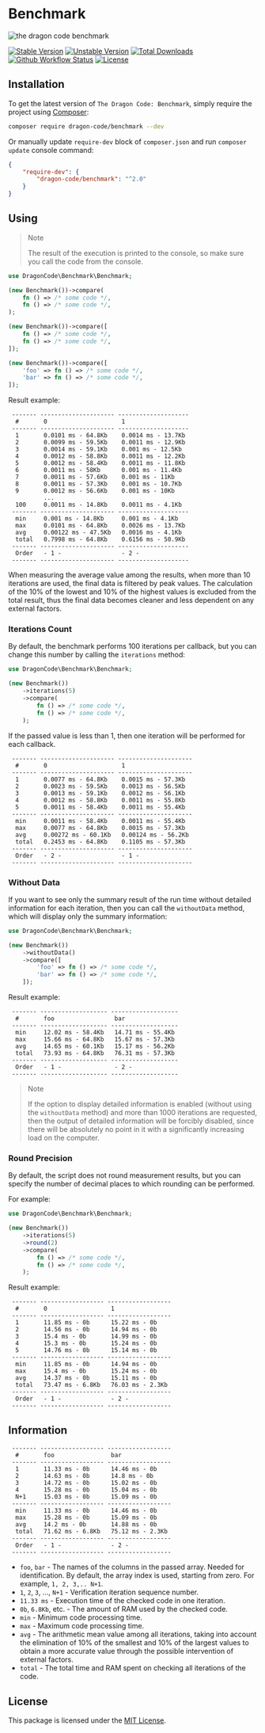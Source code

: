 # Benchmark

![the dragon code benchmark](https://preview.dragon-code.pro/the-dragon-code/benchmark.svg?brand=php)

[![Stable Version][badge_stable]][link_packagist]
[![Unstable Version][badge_unstable]][link_packagist]
[![Total Downloads][badge_downloads]][link_packagist]
[![Github Workflow Status][badge_build]][link_build]
[![License][badge_license]][link_license]

## Installation

To get the latest version of `The Dragon Code: Benchmark`, simply require the project using [Composer](https://getcomposer.org):

```bash
composer require dragon-code/benchmark --dev
```

Or manually update `require-dev` block of `composer.json` and run `composer update` console command:

```json
{
    "require-dev": {
        "dragon-code/benchmark": "^2.0"
    }
}
```

## Using

> Note
>
> The result of the execution is printed to the console, so make sure you call the code from the console.

```php
use DragonCode\Benchmark\Benchmark;

(new Benchmark())->compare(
    fn () => /* some code */,
    fn () => /* some code */,
);

(new Benchmark())->compare([
    fn () => /* some code */,
    fn () => /* some code */,
]);

(new Benchmark())->compare([
    'foo' => fn () => /* some code */,
    'bar' => fn () => /* some code */,
]);
```

Result example:

```
 ------- --------------------- -------------------- 
  #       0                     1                   
 ------- --------------------- -------------------- 
  1       0.0101 ms - 64.8Kb    0.0014 ms - 13.7Kb  
  2       0.0099 ms - 59.5Kb    0.0011 ms - 12.9Kb  
  3       0.0014 ms - 59.1Kb    0.001 ms - 12.5Kb   
  4       0.0012 ms - 58.8Kb    0.0011 ms - 12.2Kb  
  5       0.0012 ms - 58.4Kb    0.0011 ms - 11.8Kb  
  6       0.0011 ms - 58Kb      0.001 ms - 11.4Kb   
  7       0.0011 ms - 57.6Kb    0.001 ms - 11Kb     
  8       0.0011 ms - 57.3Kb    0.001 ms - 10.7Kb   
  9       0.0012 ms - 56.6Kb    0.001 ms - 10Kb     
          ...
  100     0.0011 ms - 14.8Kb    0.0011 ms - 4.1Kb   
 ------- --------------------- -------------------- 
  min     0.001 ms - 14.8Kb     0.001 ms - 4.1Kb    
  max     0.0101 ms - 64.8Kb    0.0026 ms - 13.7Kb  
  avg     0.00122 ms - 47.5Kb   0.0016 ms - 4.1Kb   
  total   0.7998 ms - 64.8Kb    0.6156 ms - 50.9Kb  
 ------- --------------------- -------------------- 
  Order   - 1 -                 - 2 -               
 ------- --------------------- -------------------- 
```

When measuring the average value among the results, when more than 10 iterations are used, the final data is filtered by peak values. The calculation of the 10% of the lowest and
10% of the highest values is excluded from the total result, thus the final data becomes cleaner and less dependent on any external factors.

### Iterations Count

By default, the benchmark performs 100 iterations per callback, but you can change this number by calling the `iterations` method:

```php
use DragonCode\Benchmark\Benchmark;

(new Benchmark())
    ->iterations(5)
    ->compare(
        fn () => /* some code */,
        fn () => /* some code */,
    );
```

If the passed value is less than 1, then one iteration will be performed for each callback.

```
 ------- --------------------- --------------------- 
  #       0                     1                    
 ------- --------------------- --------------------- 
  1       0.0077 ms - 64.8Kb    0.0015 ms - 57.3Kb   
  2       0.0023 ms - 59.5Kb    0.0013 ms - 56.5Kb   
  3       0.0013 ms - 59.1Kb    0.0012 ms - 56.1Kb   
  4       0.0012 ms - 58.8Kb    0.0011 ms - 55.8Kb   
  5       0.0011 ms - 58.4Kb    0.0011 ms - 55.4Kb   
 ------- --------------------- --------------------- 
  min     0.0011 ms - 58.4Kb    0.0011 ms - 55.4Kb   
  max     0.0077 ms - 64.8Kb    0.0015 ms - 57.3Kb   
  avg     0.00272 ms - 60.1Kb   0.00124 ms - 56.2Kb  
  total   0.2453 ms - 64.8Kb    0.1105 ms - 57.3Kb   
 ------- --------------------- --------------------- 
  Order   - 2 -                 - 1 -                
 ------- --------------------- --------------------- 
```

### Without Data

If you want to see only the summary result of the run time without detailed information for each iteration, then you can call the `withoutData` method, which will display only the
summary information:

```php
use DragonCode\Benchmark\Benchmark;

(new Benchmark())
    ->withoutData()
    ->compare([
        'foo' => fn () => /* some code */,
        'bar' => fn () => /* some code */,
    ]);
```

Result example:

```
 ------- ------------------- ------------------- 
  #       foo                 bar                  
 ------- ------------------- ------------------- 
  min     12.02 ms - 58.4Kb   14.71 ms - 55.4Kb  
  max     15.66 ms - 64.8Kb   15.67 ms - 57.3Kb  
  avg     14.65 ms - 60.1Kb   15.17 ms - 56.2Kb  
  total   73.93 ms - 64.8Kb   76.31 ms - 57.3Kb  
 ------- ------------------- ------------------- 
  Order   - 1 -               - 2 -              
 ------- ------------------- ------------------- 
```

> Note
>
> If the option to display detailed information is enabled (without using the `withoutData` method) and more than 1000 iterations are requested, then the output of detailed
> information will be forcibly disabled, since there will be absolutely no point in it with a significantly increasing load on the computer.

### Round Precision

By default, the script does not round measurement results, but you can specify the number of decimal places to which rounding can be performed.

For example:

```php
use DragonCode\Benchmark\Benchmark;

(new Benchmark())
    ->iterations(5)
    ->round(2)
    ->compare(
        fn () => /* some code */,
        fn () => /* some code */,
    );
```

Result example:

```
 ------- ------------------ ------------------ 
  #       0                  1                 
 ------- ------------------ ------------------ 
  1       11.85 ms - 0b      15.22 ms - 0b     
  2       14.56 ms - 0b      14.94 ms - 0b     
  3       15.4 ms - 0b       14.99 ms - 0b     
  4       15.3 ms - 0b       15.24 ms - 0b     
  5       14.76 ms - 0b      15.14 ms - 0b     
 ------- ------------------ ------------------ 
  min     11.85 ms - 0b      14.94 ms - 0b     
  max     15.4 ms - 0b       15.24 ms - 0b     
  avg     14.37 ms - 0b      15.11 ms - 0b     
  total   73.47 ms - 6.8Kb   76.03 ms - 2.3Kb  
 ------- ------------------ ------------------ 
  Order   - 1 -              - 2 -             
 ------- ------------------ ------------------ 
```

## Information

```
 ------- ------------------ ------------------ 
  #       foo                bar                 
 ------- ------------------ ------------------ 
  1       11.33 ms - 0b      14.46 ms - 0b     
  2       14.63 ms - 0b      14.8 ms - 0b      
  3       14.72 ms - 0b      15.02 ms - 0b     
  4       15.28 ms - 0b      15.04 ms - 0b     
  N+1     15.03 ms - 0b      15.09 ms - 0b     
 ------- ------------------ ------------------ 
  min     11.33 ms - 0b      14.46 ms - 0b     
  max     15.28 ms - 0b      15.09 ms - 0b     
  avg     14.2 ms - 0b       14.88 ms - 0b     
  total   71.62 ms - 6.8Kb   75.12 ms - 2.3Kb  
 ------- ------------------ ------------------ 
  Order   - 1 -              - 2 -             
 ------- ------------------ ------------------ 
```

* `foo`, `bar` - The names of the columns in the passed array. Needed for identification. By default, the array index is used, starting from zero. For example, `1, 2, 3,.. N+1`.
* `1`, `2`, `3`, ..., `N+1` - Verification iteration sequence number.
* `11.33 ms` - Execution time of the checked code in one iteration.
* `0b`, `6.8Kb`, etc. - The amount of RAM used by the checked code.
* `min` - Minimum code processing time.
* `max` - Maximum code processing time.
* `avg` - The arithmetic mean value among all iterations, taking into account the elimination of 10% of the smallest and 10% of the largest values to obtain a more accurate value
  through the possible intervention of external factors.
* `total` - The total time and RAM spent on checking all iterations of the code.

## License

This package is licensed under the [MIT License](LICENSE).


[badge_build]:          https://img.shields.io/github/actions/workflow/status/TheDragonCode/benchmark/phpunit.yml?style=flat-square

[badge_downloads]:      https://img.shields.io/packagist/dt/dragon-code/benchmark.svg?style=flat-square

[badge_license]:        https://img.shields.io/packagist/l/dragon-code/benchmark.svg?style=flat-square

[badge_stable]:         https://img.shields.io/github/v/release/TheDragonCode/benchmark?label=stable&style=flat-square

[badge_unstable]:       https://img.shields.io/badge/unstable-dev--main-orange?style=flat-square

[link_build]:           https://github.com/TheDragonCode/benchmark/actions

[link_license]:         LICENSE

[link_packagist]:       https://packagist.org/packages/dragon-code/benchmark
